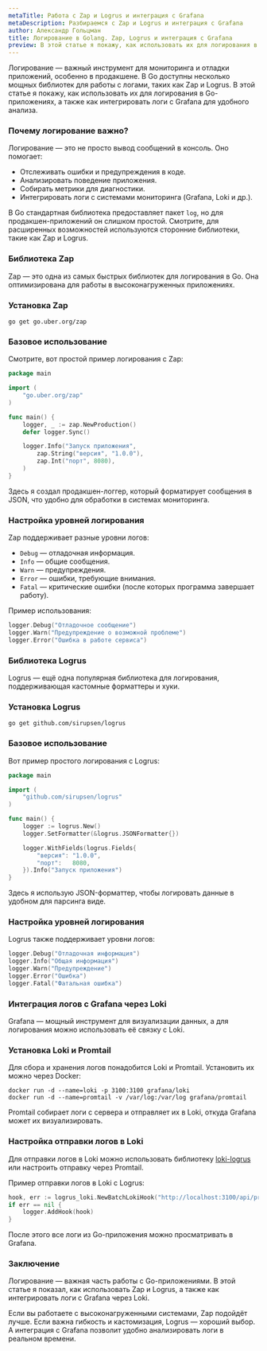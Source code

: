 ```yaml
---
metaTitle: Работа с Zap и Logrus и интеграция с Grafana 
metaDescription: Разбираемся c Zap и Logrus и интеграция с Grafana 
author: Александр Гольцман
title: Логирование в Golang. Zap, Logrus и интеграция с Grafana 
preview: В этой статье я покажу, как использовать их для логирования в Go-приложениях, а также как интегрировать логи с Grafana для удобного анализа.
---
```


Логирование — важный инструмент для мониторинга и отладки приложений, особенно в продакшене. В Go доступны несколько мощных библиотек для работы с логами, таких как Zap и Logrus. В этой статье я покажу, как использовать их для логирования в Go-приложениях, а также как интегрировать логи с Grafana для удобного анализа.

### Почему логирование важно?

Логирование — это не просто вывод сообщений в консоль. Оно помогает:

- Отслеживать ошибки и предупреждения в коде.
- Анализировать поведение приложения.
- Собирать метрики для диагностики.
- Интегрировать логи с системами мониторинга (Grafana, Loki и др.).

В Go стандартная библиотека предоставляет пакет `log`, но для продакшен-приложений он слишком простой. Смотрите, для расширенных возможностей используются сторонние библиотеки, такие как Zap и Logrus.

### Библиотека Zap

Zap — это одна из самых быстрых библиотек для логирования в Go. Она оптимизирована для работы в высоконагруженных приложениях.

### Установка Zap

```
go get go.uber.org/zap
```

### Базовое использование

Смотрите, вот простой пример логирования с Zap:

```go
package main

import (
	"go.uber.org/zap"
)

func main() {
	logger, _ := zap.NewProduction()
	defer logger.Sync()

	logger.Info("Запуск приложения",
		zap.String("версия", "1.0.0"),
		zap.Int("порт", 8080),
	)
}
```

Здесь я создал продакшен-логгер, который форматирует сообщения в JSON, что удобно для обработки в системах мониторинга.

### Настройка уровней логирования

Zap поддерживает разные уровни логов:

- `Debug` — отладочная информация.
- `Info` — общие сообщения.
- `Warn` — предупреждения.
- `Error` — ошибки, требующие внимания.
- `Fatal` — критические ошибки (после которых программа завершает работу).

Пример использования:

```go
logger.Debug("Отладочное сообщение")
logger.Warn("Предупреждение о возможной проблеме")
logger.Error("Ошибка в работе сервиса")
```

### Библиотека Logrus

Logrus — ещё одна популярная библиотека для логирования, поддерживающая кастомные форматтеры и хуки.

### Установка Logrus

```
go get github.com/sirupsen/logrus
```

### Базовое использование

Вот пример простого логирования с Logrus:

```go
package main

import (
	"github.com/sirupsen/logrus"
)

func main() {
	logger := logrus.New()
	logger.SetFormatter(&logrus.JSONFormatter{})

	logger.WithFields(logrus.Fields{
		"версия": "1.0.0",
		"порт":   8080,
	}).Info("Запуск приложения")
}
```

Здесь я использую JSON-форматтер, чтобы логировать данные в удобном для парсинга виде.

### Настройка уровней логирования

Logrus также поддерживает уровни логов:

```go
logger.Debug("Отладочная информация")
logger.Info("Общая информация")
logger.Warn("Предупреждение")
logger.Error("Ошибка")
logger.Fatal("Фатальная ошибка")
```

### Интеграция логов с Grafana через Loki

Grafana — мощный инструмент для визуализации данных, а для логирования можно использовать её связку с Loki.

### Установка Loki и Promtail

Для сбора и хранения логов понадобится Loki и Promtail. Установить их можно через Docker:

```
docker run -d --name=loki -p 3100:3100 grafana/loki
docker run -d --name=promtail -v /var/log:/var/log grafana/promtail
```

Promtail собирает логи с сервера и отправляет их в Loki, откуда Grafana может их визуализировать.

### Настройка отправки логов в Loki

Для отправки логов в Loki можно использовать библиотеку [loki-logrus](https://github.com/sirupsen/logrus) или настроить отправку через Promtail.

Пример отправки логов в Loki с Logrus:

```go
hook, err := logrus_loki.NewBatchLokiHook("http://localhost:3100/api/prom/push", nil, logrus.DebugLevel, &logrus.JSONFormatter{})
if err == nil {
    logger.AddHook(hook)
}
```

После этого все логи из Go-приложения можно просматривать в Grafana.

### Заключение

Логирование — важная часть работы с Go-приложениями. В этой статье я показал, как использовать Zap и Logrus, а также как интегрировать логи с Grafana через Loki.

Если вы работаете с высоконагруженными системами, Zap подойдёт лучше. Если важна гибкость и кастомизация, Logrus — хороший выбор. А интеграция с Grafana позволит удобно анализировать логи в реальном времени.
